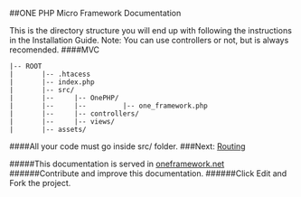 ##ONE PHP Micro Framework Documentation

This is the directory structure you will end up with following the instructions in the Installation Guide.
Note: You can use controllers or not, but is always recomended.
####MVC

    |-- ROOT
    |       |-- .htacess
    |       |-- index.php
    |       |-- src/
    |       |--     |-- OnePHP/ 
    |       |--     |--         |-- one_framework.php
    |       |--     |-- controllers/    
    |       |--     |-- views/
    |       |-- assets/

####All your code must go inside src/ folder.
###Next: [Routing ](https://github.com/juliomatcom/one-php-microframework/blob/master/docs/routing.md "Start with routings")

#####This documentation is served in [oneframework.net ](http://oneframework.net/docs/ "More documentation of the One Framework")
######Contribute and improve this documentation.
######Click Edit and Fork the project.